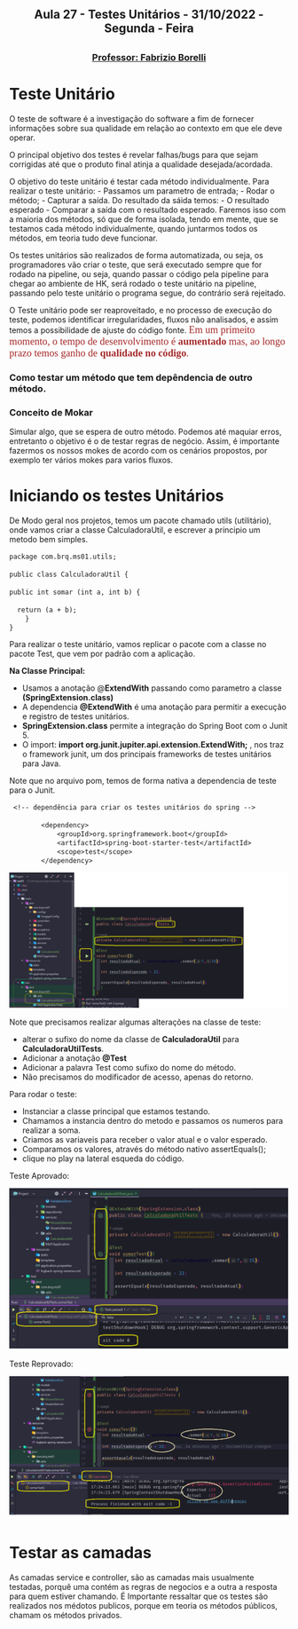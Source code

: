 <h2 align = "center" >Aula 27  - Testes Unitários - 31/10/2022 - Segunda - Feira<h2>

<h3 align = "center" ><a href="https://github.com/ffborelli/curso-brq-java-2022-09-05/">Professor: Fabrizio Borelli</a></h3>

# Teste Unitário

O teste de software é a investigação do software a fim de fornecer informações sobre sua qualidade em relação ao contexto em que ele deve operar.

O principal objetivo dos testes é revelar falhas/bugs para que sejam corrigidas até que o produto final atinja a qualidade desejada/acordada.

O objetivo do teste unitário é testar cada método individualmente.
Para realizar o teste unitário: - Passamos um parametro de entrada; - Rodar o método; - Capturar a saída.
Do resultado da sáida temos: - O resultado esperado - Comparar a saída com o resultado esperado.
Faremos isso com a maioria dos métodos, só que de forma isolada, tendo em mente, que se testamos cada método individualmente, quando juntarmos todos os métodos, em teoria tudo deve funcionar.

Os testes unitários são realizados de forma automatizada, ou seja, os programadores vão criar o teste, que será executado sempre que for rodado na pipeline, ou seja, quando passar o código pela pipeline para chegar ao ambiente de HK, será rodado o teste unitário na pipeline, passando pelo teste unitário o programa segue, do contrário será rejeitado.

O Teste unitário pode ser reaproveitado, e no processo de execução do teste, podemos identificar irregularidades, fluxos não analisados, e assim temos a possibilidade de ajuste do código fonte.
<span style="font-family:nabla; font-size:1.3em;color: #A52A2A">Em um primeito momento, o tempo de desenvolvimento é **aumentado** mas, ao longo prazo temos ganho de **qualidade no código**.</span>

### Como testar um método que tem depêndencia de outro método.

### Conceito de Mokar

Simular algo, que se espera de outro método.
Podemos até maquiar erros, entretanto o objetivo é o de testar regras de negócio.
Assim, é importante fazermos os nossos mokes de acordo com os cenários propostos, por exemplo ter vários mokes para varios fluxos.

# Iniciando os testes Unitários

De Modo geral nos projetos, temos um pacote chamado utils (utilitário), onde vamos criar a classe CalculadoraUtil, e escrever a principio um metodo bem simples.

```
package com.brq.ms01.utils;

public class CalculadoraUtil {

public int somar (int a, int b) {

  return (a + b);
    }
}

```

Para realizar o teste unitário, vamos replicar o pacote com a classe no pacote Test, que vem por padrão com a aplicação.

**Na Classe Principal:**
- Usamos a anotação @**ExtendWith** passando como parametro a classe **(SpringExtension.class)**
- A dependencia **@ExtendWith** é uma anotação para permitir a execução e registro de testes unitários. 
- **SpringExtension.class** permite a integração do Spring Boot com o Junit 5.
- O import: **import org.junit.jupiter.api.extension.ExtendWith;** , nos traz o framework junit, um dos principais frameworks de testes unitários para Java.

Note que no arquivo pom, temos de forma nativa a dependencia de teste para o Junit.

```
 <!-- dependência para criar os testes unitários do spring -->

        <dependency>
            <groupId>org.springframework.boot</groupId>
            <artifactId>spring-boot-starter-test</artifactId>
            <scope>test</scope>
        </dependency>

```

![](img/27_ClasseTest.png)

Note que precisamos realizar algumas alterações na classe de teste:
- alterar o sufixo do nome da classe de **CalculadoraUtil** para **CalculadoraUtilTests**.
- Adicionar a anotação **@Test**
- Adicionar a palavra Test como sufixo do nome do método.
- Não precisamos do modificador de acesso, apenas do retorno.

Para rodar o teste:
- Instanciar a classe principal que estamos testando.
- Chamamos a instancia dentro do metodo e passamos os numeros para realizar a soma.
- Criamos as variaveis para receber o valor atual e o valor esperado.
- Comparamos os valores, através do método nativo assertEquals();
- clique no play na lateral esqueda do código.

Teste Aprovado:

![](img/27_TesteAprovado.png)

Teste Reprovado:

![](img/27_TesteReprovado.png)


# Testar as camadas

As camadas service e controller, são as camadas mais usualmente testadas, porquê uma contém as regras de negocios e a outra a resposta para quem estiver chamando.
É Importante ressaltar que os testes são realizados nos médotos publicos, porque em teoria os métodos públicos, chamam os métodos privados.


